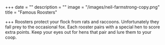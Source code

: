 +++
date = ""
description = ""
image = "/images/neil-farmstrong-copy.png"
title = "Famous Roosters"

+++
Roosters protect your flock from rats and raccoons. Unfortunately they fall prey to the occasional fox. Each rooster pairs with a special hen to score extra points. Keep your eyes out for hens that pair and lure them to your coop.